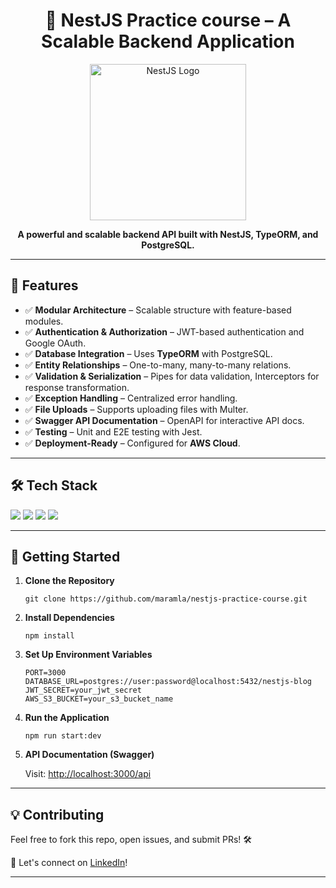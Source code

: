 
<h1 align="center">🚀 NestJS Practice course – A Scalable Backend Application</h1>

<p align="center">
  <img src="https://nestjs.com/img/logo_text.svg" width="250" alt="NestJS Logo" />
</p>

<p align="center">
  <b>A powerful and scalable backend API built with NestJS, TypeORM, and PostgreSQL.</b>
</p>

---

<h2>📌 Features</h2>
<ul>
  <li>✅ <b>Modular Architecture</b> – Scalable structure with feature-based modules.</li>
  <li>✅ <b>Authentication & Authorization</b> – JWT-based authentication and Google OAuth.</li>
  <li>✅ <b>Database Integration</b> – Uses <b>TypeORM</b> with PostgreSQL.</li>
  <li>✅ <b>Entity Relationships</b> – One-to-many, many-to-many relations.</li>
  <li>✅ <b>Validation & Serialization</b> – Pipes for data validation, Interceptors for response transformation.</li>
  <li>✅ <b>Exception Handling</b> – Centralized error handling.</li>
  <li>✅ <b>File Uploads</b> – Supports uploading files with Multer.</li>
  <li>✅ <b>Swagger API Documentation</b> – OpenAPI for interactive API docs.</li>
  <li>✅ <b>Testing</b> – Unit and E2E testing with Jest.</li>
  <li>✅ <b>Deployment-Ready</b> – Configured for <b>AWS Cloud</b>.</li>
</ul>

---

<h2>🛠️ Tech Stack</h2>
<p>
  <img src="https://img.shields.io/badge/NestJS-E0234E?style=for-the-badge&logo=nestjs&logoColor=white" />
  <img src="https://img.shields.io/badge/Node.js-339933?style=for-the-badge&logo=node.js&logoColor=white" />
  <img src="https://img.shields.io/badge/PostgreSQL-316192?style=for-the-badge&logo=postgresql&logoColor=white" />
  <img src="https://img.shields.io/badge/TypeScript-007ACC?style=for-the-badge&logo=typescript&logoColor=white" />
</p>

---

<h2>🚀 Getting Started</h2>
<ol>
  <li><b>Clone the Repository</b>
    <pre><code>git clone https://github.com/maramla/nestjs-practice-course.git</code></pre>
  </li>
  <li><b>Install Dependencies</b>
    <pre><code>npm install</code></pre>
  </li>
  <li><b>Set Up Environment Variables</b>
    <pre><code>PORT=3000
DATABASE_URL=postgres://user:password@localhost:5432/nestjs-blog
JWT_SECRET=your_jwt_secret
AWS_S3_BUCKET=your_s3_bucket_name</code></pre>
  </li>
  <li><b>Run the Application</b>
    <pre><code>npm run start:dev</code></pre>
  </li>
  <li><b>API Documentation (Swagger)</b>
    <p>Visit: <a href="http://localhost:3000/api">http://localhost:3000/api</a></p>
  </li>
</ol>

---

<h2>💡 Contributing</h2>
<p>Feel free to fork this repo, open issues, and submit PRs! 🛠️</p>
<p>📩 Let's connect on <a href="https://linkedin.com/in/maram-alfaraj/">LinkedIn</a>!</p>

---
